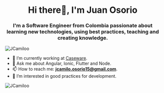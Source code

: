 <h1 align="center">Hi there👋, I'm Juan Osorio</h1>
<h3 align="center">I'm a Software Engineer from Colombia passionate about learning new technologies, using best practices, teaching and creating knowledge.</h3>

<p align="left"> 
  <img src="https://komarev.com/ghpvc/?username=JCamiloo&label=Profile%20views&color=0e75b6&style=flat" alt="JCamiloo" /> 
</p>

- 🔭 I’m currently working at [Caseware](https://github.com/caseware).
- 💬 Ask me about Angular, Ionic, Flutter and Node.
- 📫 How to reach me: **jcamilo.osorio15@gmail.com**.
- 👀 I’m interested in good practices for development.

<p>
  <img align="left" src="https://github-readme-stats.vercel.app/api/top-langs?username=JCamiloo&show_icons=true&locale=en&layout=compact" alt="JCamiloo" />
</p>
